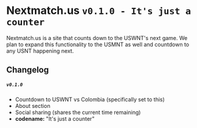 # Nextmatch.us `v0.1.0 - It's just a counter`

Nextmatch.us is a site that counts down to the USWNT's next game. We plan to expand this functionality to the USMNT as well and countdown to any USNT happening next.

## Changelog

##### `v0.1.0`

- Countdown to USWNT vs Colombia (specifically set to this)
- About section
- Social sharing (shares the current time remaining)
- **codename:** "It's just a counter"